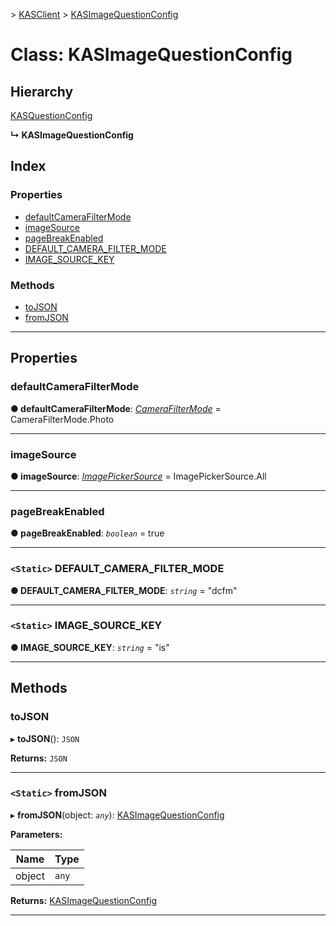 [](../README.md) > [KASClient](../modules/kasclient.md) > [KASImageQuestionConfig](../classes/kasclient.kasimagequestionconfig.md)

# Class: KASImageQuestionConfig

## Hierarchy

 [KASQuestionConfig](kasclient.kasquestionconfig.md)

**↳ KASImageQuestionConfig**

## Index

### Properties

* [defaultCameraFilterMode](kasclient.kasimagequestionconfig.md#defaultcamerafiltermode)
* [imageSource](kasclient.kasimagequestionconfig.md#imagesource)
* [pageBreakEnabled](kasclient.kasimagequestionconfig.md#pagebreakenabled)
* [DEFAULT_CAMERA_FILTER_MODE](kasclient.kasimagequestionconfig.md#default_camera_filter_mode)
* [IMAGE_SOURCE_KEY](kasclient.kasimagequestionconfig.md#image_source_key)

### Methods

* [toJSON](kasclient.kasimagequestionconfig.md#tojson)
* [fromJSON](kasclient.kasimagequestionconfig.md#fromjson)

---

## Properties

<a id="defaultcamerafiltermode"></a>

###  defaultCameraFilterMode

**● defaultCameraFilterMode**: *[CameraFilterMode](../enums/kasclient.camerafiltermode.md)* =  CameraFilterMode.Photo

___

<a id="imagesource"></a>

###  imageSource

**● imageSource**: *[ImagePickerSource](../enums/kasclient.imagepickersource.md)* =  ImagePickerSource.All

___

<a id="pagebreakenabled"></a>

###  pageBreakEnabled

**● pageBreakEnabled**: *`boolean`* = true

___

<a id="default_camera_filter_mode"></a>

### `<Static>` DEFAULT_CAMERA_FILTER_MODE

**● DEFAULT_CAMERA_FILTER_MODE**: *`string`* = "dcfm"

___

<a id="image_source_key"></a>

### `<Static>` IMAGE_SOURCE_KEY

**● IMAGE_SOURCE_KEY**: *`string`* = "is"

___

## Methods

<a id="tojson"></a>

###  toJSON

▸ **toJSON**(): `JSON`

**Returns:** `JSON`

___

<a id="fromjson"></a>

### `<Static>` fromJSON

▸ **fromJSON**(object: *`any`*): [KASImageQuestionConfig](kasclient.kasimagequestionconfig.md)

**Parameters:**

| Name | Type |
| ------ | ------ |
| object | `any` |

**Returns:** [KASImageQuestionConfig](kasclient.kasimagequestionconfig.md)

___

